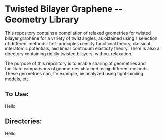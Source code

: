 Twisted Bilayer Graphene -- Geometry Library
======================================================================
  
This repository contains a compilation of relaxed geometries for twisted bilayer graphene for a variety of twist angles, as obtained using a selection of different methods: first-principles density functional theory, classical interatomic potentials, and linear continuum elasticity theory.  There is also a directory containing rigidly twisted bilayers, without relaxation. 

The purpose of this repository is to enable sharing of geometries and facilitate comparisons of geometries obtained using different methods. These geometries can, for example, be analyzed using tight-binding models, etc. 

To Use:
--------------

Hello

Directories: 
--------------

Hello 




